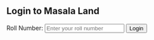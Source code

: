 
<html lang="en">
<head>
    <meta charset="UTF-8">
    <meta name="viewport" content="width=device-width, initial-scale=1.0">
    <title>Masala Land - Login</title>
    <link rel="stylesheet" href="styles.css">
    <script src="script.js" defer></script>
</head>
<body>
    <!-- Login Portal -->
    <section id="login">
        <div id="login-form">
            <h2>Login to Masala Land</h2>
            <form id="loginForm">
                <label for="roll-number">Roll Number:</label>
                <input type="text" id="roll-number" name="roll-number" required placeholder="Enter your roll number">
                <button type="submit">Login</button>
            </form>
        </div>
    </section>
</body>
</html>
